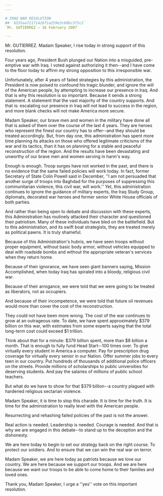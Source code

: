```yaml
---
---

# IRAQ WAR RESOLUTION
## `6555aaf2171426f1a259e3c60bc375c2`
`Mr. GUTIERREZ — 16 February 2007`

---
```



Mr. GUTIERREZ. Madam Speaker, I rise today in strong support of this 
resolution.

Four years ago, President Bush plunged our Nation into a misguided, 
pre-emptive war with Iraq. I voted against authorizing it then--and I 
have come to the floor today to affirm my strong opposition to this 
irresponsible war.

Unfortunately, after 4 years of failed strategies by this 
administration, the President is now poised to confound his tragic 
blunder, and ignore the will of the American people, by attempting to 
increase our presence in Iraq. And that is why this resolution is so 
important. Because it sends a strong statement. A statement that the 
vast majority of the country supports. And that is: escalating our 
presence in Iraq will not lead to success in the region, and more blank 
checks will not make America more secure.

Madam Speaker, our brave men and women in the military have done all 
that is asked of them over the course of the last 4 years. They are 
heroes who represent the finest our country has to offer--and they 
should be treated accordingly. But, from day one, this administration 
has spent more time planning its attacks on those who offered 
legitimate criticisms of the war and its tactics, than it has on 
planning for a stable and peaceful reconstruction of the region. And 
the results have been devastating and unworthy of our brave men and 
women serving in harm's way.

Enough is enough. Troop surges have not worked in the past, and there 
is no evidence that the same failed policies will work today. In fact, 
former Secretary of State Colin Powell said in December, ''I am not 
persuaded that another surge of troops into Baghdad for the purposes of 
suppressing this communitarian violence, this civil war, will 
work.'' Yet, this administration continues to ignore the guidance of 
military experts, the Iraq Study Group, diplomats, decorated war heroes 
and former senior White House officials of both parties.


And rather than being open to debate and discussion with these 
experts, this Administration has routinely attacked their character and 
questioned their patriotism. Many of these individuals have bled on the 
battlefield. But to this administration, and its swift boat 
strategists, they are treated merely as political pawns. It is truly 
shameful.

Because of this Administration's hubris, we have seen troops without 
proper equipment, without basic body armor, without vehicles equipped 
to deal with roadside bombs and without the appropriate veteran's 
services when they return home.

Because of their ignorance, we have seen giant banners saying, 
Mission Accomplished, when today Iraq has spiraled into a bloody, 
religious civil war.

Because of their arrogance, we were told that we were going to be 
treated as liberators, not as occupiers.

And because of their incompetence, we were told that future oil 
revenues would more than cover the cost of the reconstruction.

They could not have been more wrong. The cost of the war continues to 
grow at an outrageous rate. To date, we have spent approximately $379 
billion on this war, with estimates from some experts saying that the 
total long-term cost could exceed $1 trillion.

Think about that for a minute: $379 billion spent, more than $8 
billion a month. That is enough to fully fund Head Start--100 times 
over. To give virtually every student in America a computer. Pay for 
prescription drug coverage for virtually every senior in our Nation. 
Offer summer jobs to every teen in our country. Put hundreds of 
thousands of additional police officers on the streets. Provide 
millions of scholarships to public universities for deserving students. 
And pay the salaries of millions of public school teachers.

But what do we have to show for that $379 billion--a country plagued 
with hardened religious sectarian violence.

Madam Speaker, it is time to stop this charade. It is time for the 
truth. It is time for the administration to really level with the 
American people.

Resurrecting and rehashing failed policies of the past is not the 
answer.

Real action is needed. Leadership is needed. Courage is needed. And 
that is why we are engaged in this debate--to stand up to the deception 
and the dishonesty.

We are here today to begin to set our strategy back on the right 
course. To protect our soldiers. And to ensure that we can win the real 
war on terror.

Madam Speaker, we are here today as patriots because we love our 
country. We are here because we support our troops. And we are here 
because we want our troops to be able to come home to their families 
and loved ones.

Thank you, Madam Speaker, I urge a ''yes'' vote on this important 
resolution.